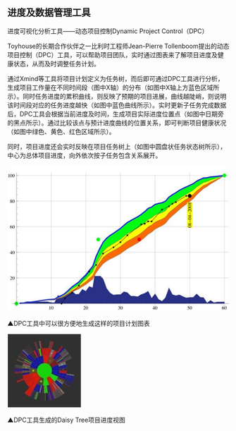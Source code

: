 ## 进度及数据管理工具

进度可视化分析工具——动态项目控制Dynamic Project Control（DPC）  

Toyhouse的长期合作伙伴之一比利时工程师Jean-Pierre Tollenboom提出的动态项目控制（DPC）工具，可以帮助项目团队，实时通过图表来了解项目进度及健康状态，从而及时调整任务计划。  


通过Xmind等工具将项目计划定义为任务树，而后即可通过DPC工具进行分析，生成项目工作量在不同时间段（图中X轴）的分布（如图中X轴上方蓝色区域所示）。同时任务进度的累积曲线，则反映了预期的项目进展，曲线越陡峭，则说明该时间段对应的任务进度越快（如图中蓝色曲线所示）。实时更新子任务完成数据后，DPC工具会根据当前进度及时间，生成项目实际进度位置点（如图中日期旁的黑点所示）。通过比较该点与预计进度曲线的位置关系，即可判断项目健康状况（如图中绿色、黄色、红色区域所示）。
  
同时，项目进度还会实时反映在项目任务树上（如图中圆盘状任务状态树所示），中心为总体项目进度，向外依次按子任务包含关系展开。

![0](00.jpg "0") 

▲DPC工具中可以很方便地生成这样的项目计划图表  

![0](01.jpg "0") 
 
▲DPC工具生成的Daisy Tree项目进度视图

